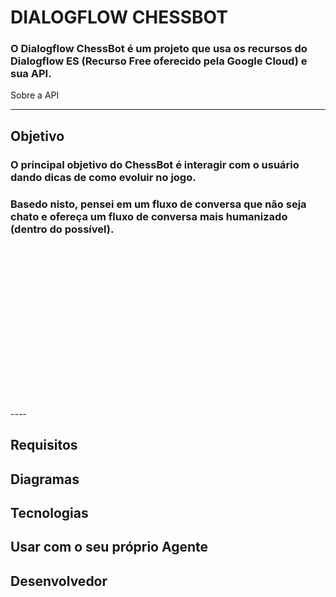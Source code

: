# DIALOGFLOW CHESSBOT

### O Dialogflow ChessBot é um projeto que usa os recursos do Dialogflow ES (Recurso Free oferecido pela Google Cloud) e sua API.  


   <a src="https://cloud.google.com/dialogflow/es/docs/quick/api?hl=pt-br#detect-intent-text-drest">Sobre a API</a>

---

## Objetivo

<div style="background-image: url('assets/bot.png');
  background-size: cover;
  background-position: center;
  height: 400px;
  align-items: center;">

<h3>O principal objetivo do ChessBot é interagir com o usuário dando dicas de como evoluir no jogo.</h3>

<h3>Basedo nisto, pensei em um fluxo de conversa que não seja chato e ofereça um fluxo de conversa mais humanizado (dentro do possível).</h3>


</div>
----

## Requisitos

## Diagramas

## Tecnologias


## Usar com o seu próprio Agente



## Desenvolvedor